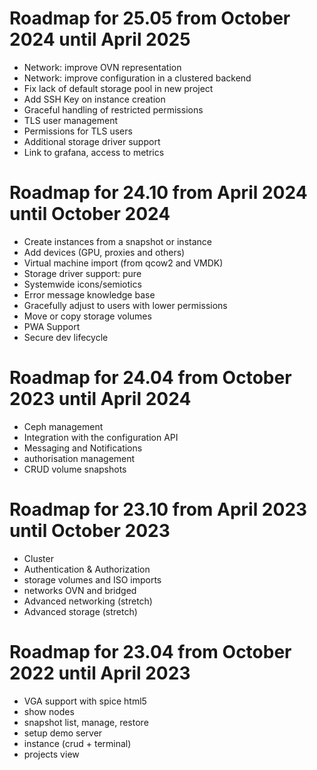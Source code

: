 # Roadmap for 25.05 from October 2024 until April 2025

- Network: improve OVN representation
- Network: improve configuration in a clustered backend
- Fix lack of default storage pool in new project
- Add SSH Key on instance creation
- Graceful handling of restricted permissions
- TLS user management
- Permissions for TLS users
- Additional storage driver support
- Link to grafana, access to metrics

# Roadmap for 24.10 from April 2024 until October 2024

- Create instances from a snapshot or instance
- Add devices (GPU, proxies and others)
- Virtual machine import (from qcow2 and VMDK)
- Storage driver support: pure
- Systemwide icons/semiotics
- Error message knowledge base
- Gracefully adjust to users with lower permissions
- Move or copy storage volumes
- PWA Support
- Secure dev lifecycle

# Roadmap for 24.04 from October 2023 until April 2024

- Ceph management
- Integration with the configuration API
- Messaging and Notifications
- authorisation management
- CRUD volume snapshots

# Roadmap for 23.10 from April 2023 until October 2023

- Cluster
- Authentication & Authorization
- storage volumes and ISO imports
- networks OVN and bridged
- Advanced networking (stretch)
- Advanced storage (stretch)

# Roadmap for 23.04 from October 2022 until April 2023

- VGA support with spice html5
- show nodes
- snapshot list, manage, restore
- setup demo server
- instance (crud + terminal)
- projects view